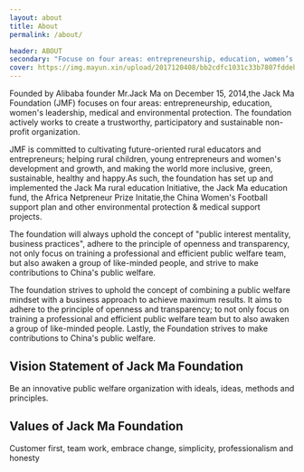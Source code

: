 ```yaml
---
layout: about
title: About
permalink: /about/

header: ABOUT
secondary: "Focuse on four areas: entrepreneurship, education, women’s leadership, medical and environmental protection"
cover: https://img.mayun.xin/upload/2017120408/bb2cdfc1031c33b7807fddeb877955b4.jpg
---
```


Founded by Alibaba founder Mr.Jack Ma on December 15, 2014,the Jack Ma Foundation (JMF) focuses on four areas: entrepreneurship, education, women's leadership, medical and environmental protection. The foundation actively works to create a trustworthy, participatory and sustainable non-profit organization.

JMF is committed to cultivating future-oriented rural educators and entrepreneurs; helping rural children, young entrepreneurs and women's development and growth, and making the world more inclusive, green, sustainable, healthy and happy.As such, the foundation has set up and implemented the Jack Ma rural education Initiative, the Jack Ma education fund, the Africa Netpreneur Prize Initatie,the China Women's Football support plan and other environmental protection & medical support projects. 

The foundation will always uphold the concept of "public interest mentality, business practices", adhere to the principle of openness and transparency, not only focus on training a professional and efficient public welfare team, but also awaken a group of like-minded people, and strive to make contributions to China's public welfare.

The foundation strives to uphold the concept of combining a public welfare mindset with a business approach to achieve maximum results. It aims to adhere to the principle of openness and transparency; to not only focus on training a professional and efficient public welfare team but to also awaken a group of like-minded people. Lastly, the Foundation strives to make contributions to China's public welfare.


## Vision Statement of Jack Ma Foundation

Be an innovative public welfare organization with ideals, ideas, methods and principles.

## Values of Jack Ma Foundation 

Customer first, team work, embrace change, simplicity, professionalism and honesty